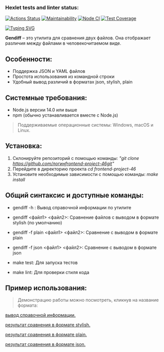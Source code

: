 ### Hexlet tests and linter status:

[![Actions Status](https://github.com/S0ldierBoy/frontend-project-46/workflows/hexlet-check/badge.svg)](https://github.com/S0ldierBoy/frontend-project-46/actions)
[![Maintainability](https://api.codeclimate.com/v1/badges/2b9d43d672c7c9a971c9/maintainability)](https://codeclimate.com/github/S0ldierBoy/frontend-project-46/maintainability)
[![Node CI](https://github.com/S0ldierBoy/frontend-project-46/actions/workflows/nodejs.yml/badge.svg)](https://github.com/S0ldierBoy/frontend-project-46/actions/workflows/nodejs.yml)
[![Test Coverage](https://api.codeclimate.com/v1/badges/2b9d43d672c7c9a971c9/test_coverage)](https://codeclimate.com/github/S0ldierBoy/frontend-project-46/test_coverage)

[![Typing SVG](https://readme-typing-svg.herokuapp.com?font=Fira+Code&weight=50&size=25&pause=1000&color=503DF7&random=false&width=435&height=60&lines=%D0%9E%D0%BF%D0%B8%D1%81%D0%B0%D0%BD%D0%B8%D0%B5+%D0%BF%D1%80%D0%BE%D0%B5%D0%BA%D1%82%D0%B0%3A)](https://git.io/typing-svg)

**Gendiff** – это утилита для сравнения двух файлов. Она отображает различия между файлами в человекочитаемом виде.

## Особенности:

- Поддержка JSON и YAML файлов
- Простота использования из командной строки
- Удобный вывод различий в форматах json, stylish, plain

## Системные требования:

- Node.js версии 14.0 или выше
- npm (обычно устанавливается вместе с Node.js)

> Поддерживаемые операционные системы: Windows, macOS и Linux.

## Установка:

1. Склонируйте репозиторий с помощью команды: _"git clone https://github.com/логинfrontend-project-46git"_
2. Перейдите в директорию проекта _cd frontend-project-46_
3. Установите необходимые зависимости с помощью команды: _make install_

## Общий синтаксис и доступные команды:

- gendiff -h : Вывод справочной информации по утилите

- gendiff <файл1> <файл2>: Сравнение файлов с выводом в формате stylish (по умолчанию)

- gendiff -f plain <файл1> <файл2>: Сравнение с выводом в формате plain

- gendiff -f json <файл1> <файл2>: Сравнение с выводом в формате json

- make test: Для запуска тестов

- make lint: Для проверки стиля кода

## Пример использования:

> Демонстрацию работы можно посмотреть, кликнув на название формата:

[вывод справочной информации.](https://asciinema.org/a/rZtOM9tPNUdhbGW2HMFlno8nS)

[результат сравнения в формате stylish.](https://asciinema.org/a/wGSHmcdGfjHdc2V0yK8K40M8F)

[результат сравнения в формате plain.](https://asciinema.org/a/PNvw9zls91wp4PIayTMF21cUO)

[результат сравнения в формате json.](https://asciinema.org/a/4i9nwuoIbK1vqjaqm3LOEDAn9)
